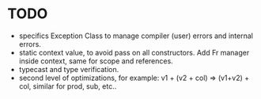 # TODO
- specifics Exception Class to manage compiler (user) errors and internal errors.
- static context value, to avoid pass on all constructors. Add Fr manager inside context, same for scope and references.
- typecast and type verification.
- second level of optimizations, for example: v1 + (v2 + col) => (v1+v2) + col, similar for prod, sub, etc..
